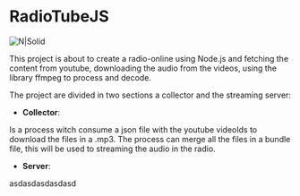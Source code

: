# RadioTubeJS

![N|Solid](https://github.com/damiancipolat/RadioTubeJS/blob/master/doc/radio.jpg?raw=true)

This project is about to create a radio-online using Node.js and fetching the content from youtube, downloading the audio from the videos, using the library ffmpeg to process and decode.

The project are divided in two sections a collector and the streaming server:

- **Collector**: 

Is a process witch consume a json file with the youtube videoIds to download the files in a .mp3. The process can merge all the files in a bundle file, this will be used to streaming the audio in the radio.

- **Server**:

asdasdasdasdasd
